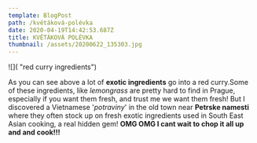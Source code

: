 ```yaml
---
template: BlogPost
path: /květáková-polévka
date: 2020-04-19T14:42:53.687Z
title: KVĚTÁKOVÁ POLÉVKA
thumbnail: /assets/20200622_135303.jpg
---
```



![]( "red curry ingredients")

As you can see above a lot of **exotic ingredients** go into a red curry.Some of these ingredients, like *lemongrass* are pretty hard to find in Prague, especially if you want them fresh, and trust me we want them fresh! But I discovered a Vietnamese '*potraviny*' in the old town near **Petrske namesti** where they often stock up on fresh exotic ingredients used in South East Asian cooking, a real hidden gem! **OMG OMG I cant wait to chop it all up and and cook!!!**